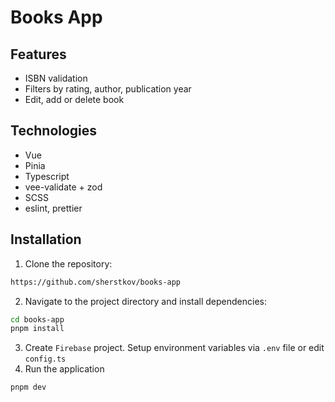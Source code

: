 # Books App
## Features
- ISBN validation 
- Filters by rating, author, publication year
- Edit, add or delete book
## Technologies
- Vue
- Pinia
- Typescript
- vee-validate + zod
- SCSS
- eslint, prettier
## Installation
1. Clone the repository: 
```bash
https://github.com/sherstkov/books-app
```
2. Navigate to the project directory and install dependencies:
```bash
cd books-app
pnpm install
```
3. Create `Firebase` project. Setup environment variables via `.env` file or edit `config.ts` 
4. Run the application
```bash
pnpm dev
```
